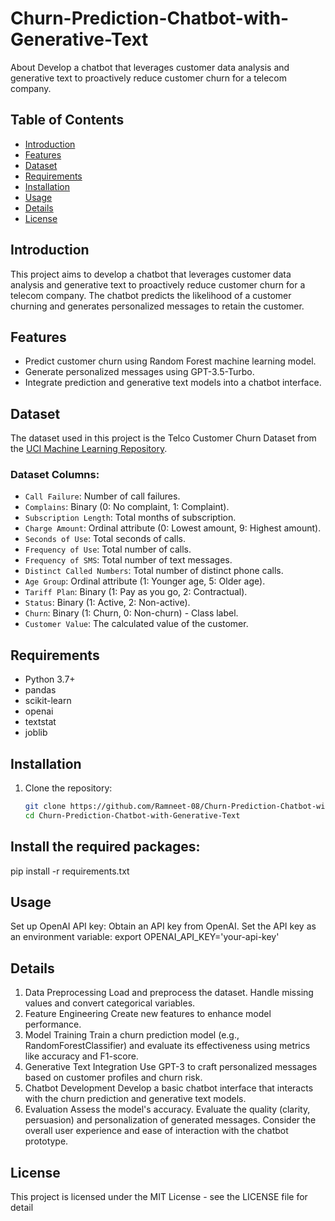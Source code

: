 # Churn-Prediction-Chatbot-with-Generative-Text
About Develop a chatbot that leverages customer data analysis and generative text to proactively reduce customer churn for a telecom company.

## Table of Contents
- [Introduction](#introduction)
- [Features](#features)
- [Dataset](#dataset)
- [Requirements](#requirements)
- [Installation](#installation)
- [Usage](#usage)
- [Details](#details)
- [License](#license)

## Introduction
This project aims to develop a chatbot that leverages customer data analysis and generative text to proactively reduce customer churn for a telecom company. The chatbot predicts the likelihood of a customer churning and generates personalized messages to retain the customer.

## Features
- Predict customer churn using Random Forest machine learning model.
- Generate personalized messages using GPT-3.5-Turbo.
- Integrate prediction and generative text models into a chatbot interface.

## Dataset
The dataset used in this project is the Telco Customer Churn Dataset from the [UCI Machine Learning Repository](https://archive.ics.uci.edu/ml/datasets/Telco+Customer+Churn).

### Dataset Columns:
- `Call Failure`: Number of call failures.
- `Complains`: Binary (0: No complaint, 1: Complaint).
- `Subscription Length`: Total months of subscription.
- `Charge Amount`: Ordinal attribute (0: Lowest amount, 9: Highest amount).
- `Seconds of Use`: Total seconds of calls.
- `Frequency of Use`: Total number of calls.
- `Frequency of SMS`: Total number of text messages.
- `Distinct Called Numbers`: Total number of distinct phone calls.
- `Age Group`: Ordinal attribute (1: Younger age, 5: Older age).
- `Tariff Plan`: Binary (1: Pay as you go, 2: Contractual).
- `Status`: Binary (1: Active, 2: Non-active).
- `Churn`: Binary (1: Churn, 0: Non-churn) - Class label.
- `Customer Value`: The calculated value of the customer.

## Requirements
- Python 3.7+
- pandas
- scikit-learn
- openai
- textstat
- joblib

## Installation
1. Clone the repository:
   ```bash
   git clone https://github.com/Ramneet-08/Churn-Prediction-Chatbot-with-Generative-Text
   cd Churn-Prediction-Chatbot-with-Generative-Text

## Install the required packages:
pip install -r requirements.txt

## Usage
Set up OpenAI API key:
Obtain an API key from OpenAI.
Set the API key as an environment variable:
export OPENAI_API_KEY='your-api-key'

## Details
1. Data Preprocessing
Load and preprocess the dataset.
Handle missing values and convert categorical variables.
2. Feature Engineering
Create new features to enhance model performance.
3. Model Training
Train a churn prediction model (e.g., RandomForestClassifier) and evaluate its effectiveness using metrics like accuracy and F1-score.
4. Generative Text Integration
Use GPT-3 to craft personalized messages based on customer profiles and churn risk.
5. Chatbot Development
Develop a basic chatbot interface that interacts with the churn prediction and generative text models.
6. Evaluation
Assess the model's accuracy.
Evaluate the quality (clarity, persuasion) and personalization of generated messages.
Consider the overall user experience and ease of interaction with the chatbot prototype.


## License
This project is licensed under the MIT License - see the LICENSE file for detail
